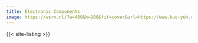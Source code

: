 ```yaml
---
title: Electronic Components
image: https://wsrv.nl/?w=400&h=200&fit=cover&url=https://www.kuo-yuh.com/proimages/product/auto-reset-circuit-breaker/Auto-reset-circuit-breaker-all.jpg
---
```


{{< site-listing >}}